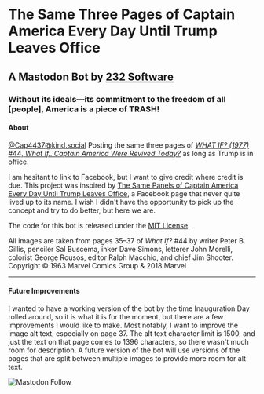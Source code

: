 # The Same Three Pages of Captain America Every Day Until Trump Leaves Office

## A Mastodon Bot by [232 Software](https://232.software)

### Without its ideals—its commitment to the freedom of all [people], America is a piece of **TRASH!**

#### About

[@Cap4437​@kind.social](https://kind.social/@Cap4437) Posting the same three pages of [*WHAT IF? (1977)* #44, *What If…Captain America Were Revived Today?*](https://www.marvel.com/comics/issue/12159/slug) as long as Trump is in office.

I am hesitant to link to Facebook, but I want to give credit where credit is due. This project was inspired by [The Same Panels of Captain America Every Day Until Trump Leaves Office](https://www.facebook.com/captainamericawillsaveus), a Facebook page that never quite lived up to its name. I wish I didn't have the opportunity to pick up the concept and try to do better, but here we are.

The code for this bot is released under the [MIT License](LICENSE.md).

All images are taken from pages 35–37 of *What If?* #44 by writer Peter B. Gillis, penciler Sal Buscema, inker Dave Simons, letterer John Morelli, colorist George Rousos, editor Ralph Macchio, and chief Jim Shooter. Copyright &copy; 1963 Marvel Comics Group & 2018 Marvel

---

#### Future Improvements

I wanted to have a working version of the bot by the time Inauguration Day rolled around, so it is what it is for the moment, but there are a few improvements I would like to make. Most notably, I want to improve the image alt text, especially on page 37. The alt text character limit is 1500, and just the text on that page comes to 1396 characters, so there wasn't much room for description. A future version of the bot will use versions of the pages that are split between multiple images to provide more room for alt text.

![Mastodon Follow](https://img.shields.io/mastodon/follow/113778771916096812?domain=kind.social&style=social&logoSize=auto&link=https%3A%2F%2Fkind.social%2F%40Cap4437)
